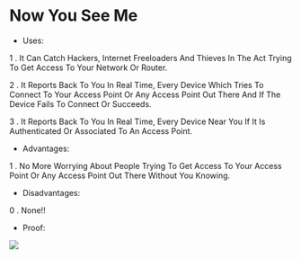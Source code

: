 # Now You See Me

- Uses:

1 . It Can Catch Hackers, Internet Freeloaders And Thieves In The Act Trying To Get Access To Your Network Or Router.

2 . It Reports Back To You In Real Time, Every Device Which Tries To Connect To Your Access Point Or Any Access Point Out There And If The Device Fails To Connect Or Succeeds.

3 . It Reports Back To You In Real Time, Every Device Near You If It Is Authenticated Or Associated To An Access Point.


- Advantages:

1 . No More Worrying About People Trying To Get Access To Your Access Point Or Any Access Point Out There Without You Knowing.

- Disadvantages:

0 . None!!

- Proof:

![](https://github.com/PR0PH3CY33/NowYouSeeMe/blob/main/Screenshot%20at%202021-01-22%2021-06-12.png)
